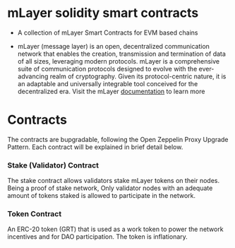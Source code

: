 # mLayer solidity smart contracts
* A collection of mLayer Smart Contracts for EVM based chains

* mLayer (message layer) is an open, decentralized communication network that enables the creation, transmission and termination of data of all sizes, leveraging modern protocols. mLayer is a comprehensive suite of communication protocols designed to evolve with the ever-advancing realm of cryptography. Given its protocol-centric nature, it is an adaptable and universally integrable tool conceived for the decentralized era. Visit the mLayer [documentation](https://mlayer.gitbook.io/introduction/what-is-mlayer) to learn more

# Contracts

The contracts are bupgradable, following the Open Zeppelin Proxy Upgrade Pattern. Each contract will be explained in brief detail below.

### Stake (Validator) Contract
The stake contract allows validators stake mLayer tokens on their nodes. Being a proof of stake network, Only validator nodes with an adequate amount of tokens staked is allowed to participate in the network.

### Token Contract
An ERC-20 token (GRT) that is used as a work token to power the network incentives and for DAO participation. The token is inflationary.


